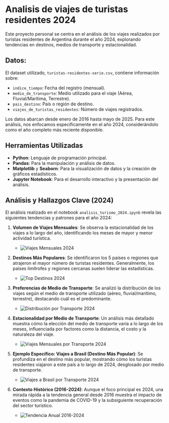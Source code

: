 # Analisis de viajes de turistas residentes 2024

Este proyecto personal se centra en el análisis de los viajes realizados por turistas residentes de Argentina durante el año 2024, explorando tendencias en destinos, medios de transporte y estacionalidad.

## Datos:
El dataset utilizado, `turistas-residentes-serie.csv`, contiene información sobre:
- `indice_tiempo`: Fecha del registro (mensual).
- `medio_de_transporte`: Medio utilizado para el viaje (Aérea, Fluvial/Marítima, Terrestre).
- `pais_destino`: País o región de destino.
- `viajes_de_turistas_residentes`: Número de viajes registrados.

Los datos abarcan desde enero de 2016 hasta mayo de 2025. Para este análisis, nos enfocamos específicamente en el año 2024, considerándolo como el año completo más reciente disponible.

## Herramientas Utilizadas

- **Python**: Lenguaje de programación principal.
- **Pandas**: Para la manipulación y análisis de datos.
- **Matplotlib** y **Seaborn**: Para la visualización de datos y la creación de gráficos estadísticos.
- **Jupyter Notebook**: Para el desarrollo interactivo y la presentación del análisis.

## Análisis y Hallazgos Clave (2024)

El análisis realizado en el notebook `analisis_turismo_2024.ipynb` revela las siguientes tendencias y patrones para el año 2024:

1.  **Volumen de Viajes Mensuales**: Se observa la estacionalidad de los viajes a lo largo del año, identificando los meses de mayor y menor actividad turística.
    *   ![Viajes Mensuales 2024](img/viajes_mensuales_2024.png)

2.  **Destinos Más Populares**: Se identificaron los 5 países o regiones que atrajeron el mayor número de turistas residentes. Generalmente, los países limítrofes y regiones cercanas suelen liderar las estadísticas.
    *   ![Top Destinos 2024](img/top_destinos_2024.png)

3.  **Preferencias de Medio de Transporte**: Se analizó la distribución de los viajes según el medio de transporte utilizado (aéreo, fluvial/marítimo, terrestre), destacando cuál es el predominante.
    *   ![Distribución por Transporte 2024](img/distribucion_transporte_2024.png)

4.  **Estacionalidad por Medio de Transporte**: Un análisis más detallado muestra cómo la elección del medio de transporte varía a lo largo de los meses, influenciada por factores como la distancia, el costo y la naturaleza del viaje.
    *   ![Viajes Mensuales por Transporte 2024](img/viajes_mensuales_por_transporte_2024.png)

5.  **Ejemplo Específico: Viajes a Brasil (Destino Más Popular)**: Se profundiza en el destino más popular, mostrando cómo los turistas residentes viajaron a este país a lo largo de 2024, desglosado por medio de transporte.
    *   ![Viajes a Brasil por Transporte 2024](img/viajes_brasil_transporte_2024.png)

6.  **Contexto Histórico (2016-2024)**: Aunque el foco principal es 2024, una mirada rápida a la tendencia general desde 2016 muestra el impacto de eventos como la pandemia de COVID-19 y la subsiguiente recuperación del sector turístico.
    *   ![Tendencia Anual 2016-2024](img/viajes_anuales_tendencia.png)
